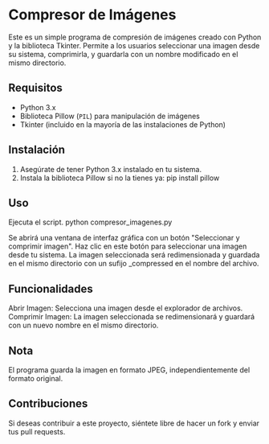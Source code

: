 # Compresor de Imágenes

Este es un simple programa de compresión de imágenes creado con Python y la biblioteca Tkinter. Permite a los usuarios seleccionar una imagen desde su sistema, comprimirla, y guardarla con un nombre modificado en el mismo directorio.


## Requisitos

- Python 3.x
- Biblioteca Pillow (`PIL`) para manipulación de imágenes
- Tkinter (incluido en la mayoría de las instalaciones de Python)


## Instalación

1. Asegúrate de tener Python 3.x instalado en tu sistema.
2. Instala la biblioteca Pillow si no la tienes ya:
  pip install pillow


## Uso

Ejecuta el script.
  python compresor_imagenes.py
  
Se abrirá una ventana de interfaz gráfica con un botón "Seleccionar y comprimir imagen". Haz clic en este botón para seleccionar una imagen desde tu sistema.
La imagen seleccionada será redimensionada y guardada en el mismo directorio con un sufijo _compressed en el nombre del archivo.


## Funcionalidades


Abrir Imagen: Selecciona una imagen desde el explorador de archivos.
Comprimir Imagen: La imagen seleccionada se redimensionará y guardará con un nuevo nombre en el mismo directorio.


## Nota


El programa guarda la imagen en formato JPEG, independientemente del formato original.


## Contribuciones


Si deseas contribuir a este proyecto, siéntete libre de hacer un fork y enviar tus pull requests.
